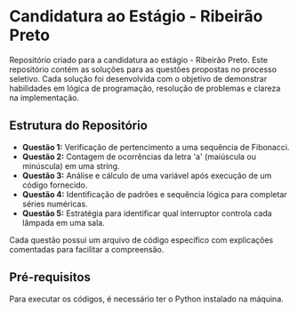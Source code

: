 # Candidatura ao Estágio - Ribeirão Preto

Repositório criado para a candidatura ao estágio - Ribeirão Preto. Este repositório contém as soluções para as questões propostas no processo seletivo. Cada solução foi desenvolvida com o objetivo de demonstrar habilidades em lógica de programação, resolução de problemas e clareza na implementação.

## Estrutura do Repositório

- **Questão 1:** Verificação de pertencimento a uma sequência de Fibonacci.
- **Questão 2:** Contagem de ocorrências da letra 'a' (maiúscula ou minúscula) em uma string.
- **Questão 3:** Análise e cálculo de uma variável após execução de um código fornecido.
- **Questão 4:** Identificação de padrões e sequência lógica para completar séries numéricas.
- **Questão 5:** Estratégia para identificar qual interruptor controla cada lâmpada em uma sala.

Cada questão possui um arquivo de código específico com explicações comentadas para facilitar a compreensão.

## Pré-requisitos

Para executar os códigos, é necessário ter o Python instalado na máquina.

